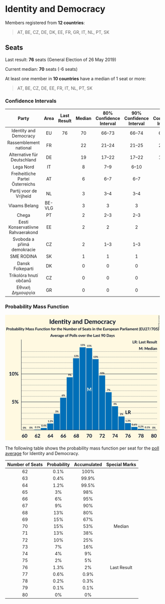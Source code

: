 # Identity and Democracy

Members registered from **12 countries**:

> AT, BE, CZ, DE, DK, EE, FR, GR, IT, NL, PT, SK

## Seats

Last result: **76** seats (General Election of 26 May 2019)

Current median: **70** seats (-6 seats)

At least one member in **10 countries** have a median of 1 seat or more:

> AT, BE, CZ, DE, EE, FR, IT, NL, PT, SK

### Confidence Intervals

| Party | Area | Last Result | Median | 80% Confidence Interval | 90% Confidence Interval | 95% Confidence Interval | 99% Confidence Interval |
|:-----:|:----:|:-----------:|:------:|:-----------------------:|:-----------------------:|:-----------------------:|:-----------------------:|
| Identity and Democracy | EU | 76 | 70 | 66–73 | 66–74 | 65–75 | 64–77 |
| Rassemblement national | FR | | 22 | 21–24 | 21–25 | 21–25 | 20–26 |
| Alternative für Deutschland | DE | | 19 | 17–22 | 17–22 | 17–23 | 15–23 |
| Lega Nord | IT | | 8 | 7–9 | 6–10 | 6–10 | 5–11 |
| Freiheitliche Partei Österreichs | AT | | 6 | 6–7 | 6–7 | 5–7 | 5–7 |
| Partij voor de Vrijheid | NL | | 3 | 3–4 | 3–4 | 3–4 | 3–4 |
| Vlaams Belang | BE-VLG | | 3 | 3 | 3 | 3 | 3–4 |
| Chega | PT | | 2 | 2–3 | 2–3 | 2–4 | 2–4 |
| Eesti Konservatiivne Rahvaerakond | EE | | 2 | 2 | 2 | 2 | 1–3 |
| Svoboda a přímá demokracie | CZ | | 2 | 1–3 | 1–3 | 1–3 | 1–3 |
| SME RODINA | SK | | 1 | 1 | 1 | 1–2 | 0–2 |
| Dansk Folkeparti | DK | | 0 | 0 | 0 | 0 | 0–1 |
| Trikolóra hnutí občanů | CZ | | 0 | 0 | 0 | 0 | 0 |
| Εθνική Δημιουργία | GR | | 0 | 0 | 0 | 0 | 0 |

### Probability Mass Function

![Graph with seats probability mass function not yet produced](average-2023-07-31-seats-pmf-identityanddemocracy.png "Seats Probability Mass Function")

The following table shows the probability mass function per seat for the [poll average](average-2023-07-31.html) for Identity and Democracy.

| Number of Seats | Probability | Accumulated | Special Marks |
|:---------------:|:-----------:|:-----------:|:-------------:|
| 62 | 0.1% | 100% |  |
| 63 | 0.4% | 99.9% |  |
| 64 | 1.2% | 99.5% |  |
| 65 | 3% | 98% |  |
| 66 | 6% | 95% |  |
| 67 | 9% | 90% |  |
| 68 | 13% | 80% |  |
| 69 | 15% | 67% |  |
| 70 | 15% | 53% | Median |
| 71 | 13% | 38% |  |
| 72 | 10% | 25% |  |
| 73 | 7% | 16% |  |
| 74 | 4% | 9% |  |
| 75 | 2% | 5% |  |
| 76 | 1.3% | 2% | Last Result |
| 77 | 0.6% | 0.9% |  |
| 78 | 0.2% | 0.3% |  |
| 79 | 0.1% | 0.1% |  |
| 80 | 0% | 0% |  |


